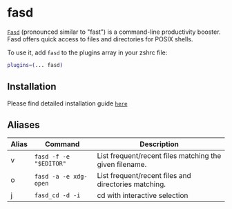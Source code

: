 # fasd

[`Fasd`](https://github.com/clvv/fasd) (pronounced similar to "fast") is a
command-line productivity booster. Fasd offers quick access to files and
directories for POSIX shells.

To use it, add `fasd` to the plugins array in your zshrc file:

```zsh
plugins=(... fasd)
```

## Installation

Please find detailed installation guide [`here`](https://github.com/whjvenyl/fasd#install)

## Aliases

| Alias | Command                | Description                                             |
| ----- | ---------------------- | ------------------------------------------------------- |
| v     | `fasd -f -e "$EDITOR"` | List frequent/recent files matching the given filename. |
| o     | `fasd -a -e xdg-open`  | List frequent/recent files and directories matching.    |
| j     | `fasd_cd -d -i`        | cd with interactive selection                           |
